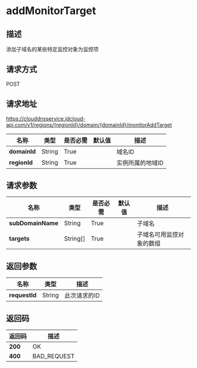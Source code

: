 # addMonitorTarget


## 描述
添加子域名的某些特定监控对象为监控项

## 请求方式
POST

## 请求地址
https://clouddnsservice.jdcloud-api.com/v1/regions/{regionId}/domain/{domainId}/monitorAddTarget

|名称|类型|是否必需|默认值|描述|
|---|---|---|---|---|
|**domainId**|String|True| |域名ID|
|**regionId**|String|True| |实例所属的地域ID|

## 请求参数
|名称|类型|是否必需|默认值|描述|
|---|---|---|---|---|
|**subDomainName**|String|True| |子域名|
|**targets**|String[]|True| |子域名可用监控对象的数组|


## 返回参数
|名称|类型|描述|
|---|---|---|
|**requestId**|String|此次请求的ID|


## 返回码
|返回码|描述|
|---|---|
|**200**|OK|
|**400**|BAD_REQUEST|
